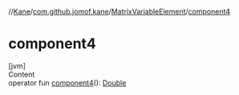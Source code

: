 //[Kane](../../index.md)/[com.github.jomof.kane](../index.md)/[MatrixVariableElement](index.md)/[component4](component4.md)



# component4  
[jvm]  
Content  
operator fun [component4](component4.md)(): [Double](https://kotlinlang.org/api/latest/jvm/stdlib/kotlin/-double/index.html)  



